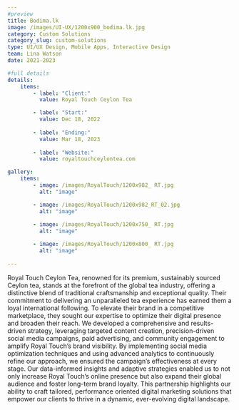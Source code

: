 ```yaml
---
#preview
title: Bodima.lk
image: /images/UI-UX/1200x900_bodima.lk.jpg
category: Custom Solutions
category_slug: custom-solutions
type: UI/UX Design, Mobile Apps, Interactive Design
team: Lina Watson
date: 2021-2023

#full details
details:
    items:
        - label: "Client:"
          value: Royal Touch Ceylon Tea

        - label: "Start:"
          value: Dec 18, 2022
        
        - label: "Ending:"
          value: Mar 18, 2023
        
        - label: "Website:"
          value: royaltouchceylontea.com

gallery: 
    items:
        - image: /images/RoyalTouch/1200x982_ RT.jpg
          alt: "image"

        - image: /images/RoyalTouch/1200x982_RT_02.jpg
          alt: "image"
        
        - image: /images/RoyalTouch/1200x750_ RT.jpg
          alt: "image"

        - image: /images/RoyalTouch/1200x800_ RT.jpg
          alt: "image"
        
---
```


Royal Touch Ceylon Tea, renowned for its premium, sustainably sourced Ceylon tea,
stands at the forefront of the global tea industry, offering a distinctive blend of
traditional craftsmanship and exceptional quality. Their commitment to delivering an
unparalleled tea experience has earned them a loyal international following. To elevate
their brand in a competitive marketplace, they sought our expertise to optimize their
digital presence and broaden their reach. We developed a comprehensive and results-
driven strategy, leveraging targeted content creation, precision-driven social media
campaigns, paid advertising, and community engagement to amplify Royal Touch’s
brand visibility. By implementing social media optimization techniques and using
advanced analytics to continuously refine our approach, we ensured the campaign’s
effectiveness at every stage. Our data-informed insights and adaptive strategies enabled
us to not only increase Royal Touch’s online presence but also expand their global
audience and foster long-term brand loyalty. This partnership highlights our ability to
craft tailored, performance oriented digital marketing solutions that empower our
clients to thrive in a dynamic, ever-evolving digital landscape.